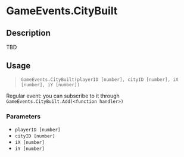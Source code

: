 # GameEvents.CityBuilt
## Description
TBD

## Usage
> `GameEvents.CityBuilt(playerID [number], cityID [number], iX [number], iY [number])`

Regular event: you can subscribe to it through `GameEvents.CityBuilt.Add(<function handler>)`

### Parameters
- `playerID [number]`
- `cityID [number]`
- `iX [number]`
- `iY [number]`